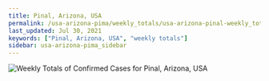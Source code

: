 ```yaml
---
title: Pinal, Arizona, USA
permalink: /usa-arizona-pima/weekly_totals/usa-arizona-pinal-weekly_totals.html
last_updated: Jul 30, 2021
keywords: ["Pinal, Arizona, USA", "weekly totals"]
sidebar: usa-arizona-pima_sidebar
---
```


![Weekly Totals of Confirmed Cases for Pinal, Arizona, USA](/covid_tracker/images/graphs/usa-arizona-pinal-weekly_totals_graph.png)
